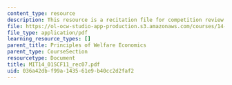 ```yaml
---
content_type: resource
description: This resource is a recitation file for competition review.
file: https://ol-ocw-studio-app-production.s3.amazonaws.com/courses/14-01sc-principles-of-microeconomics-fall-2011/036a42dbf99a143561e9b40cc2d2faf2_MIT14_01SCF11_rec07.pdf
file_type: application/pdf
learning_resource_types: []
parent_title: Principles of Welfare Economics
parent_type: CourseSection
resourcetype: Document
title: MIT14_01SCF11_rec07.pdf
uid: 036a42db-f99a-1435-61e9-b40cc2d2faf2
---
```

